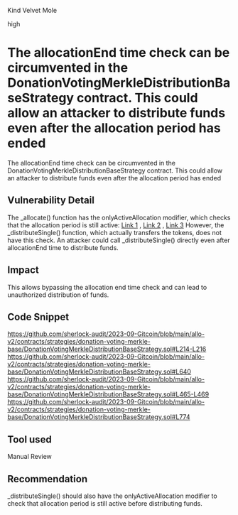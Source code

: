 Kind Velvet Mole

high

# The allocationEnd time check can be circumvented in the DonationVotingMerkleDistributionBaseStrategy contract. This could allow an attacker to distribute funds even after the allocation period has ended
The allocationEnd time check can be circumvented in the DonationVotingMerkleDistributionBaseStrategy contract. This could allow an attacker to distribute funds even after the allocation period has ended
## Vulnerability Detail
The _allocate() function has the onlyActiveAllocation modifier, which checks that the allocation period is still active: [Link 1](https://github.com/sherlock-audit/2023-09-Gitcoin/blob/main/allo-v2/contracts/strategies/donation-voting-merkle-base/DonationVotingMerkleDistributionBaseStrategy.sol#L214-L216) , [Link 2](https://github.com/sherlock-audit/2023-09-Gitcoin/blob/main/allo-v2/contracts/strategies/donation-voting-merkle-base/DonationVotingMerkleDistributionBaseStrategy.sol#L640) , [Link 3](https://github.com/sherlock-audit/2023-09-Gitcoin/blob/main/allo-v2/contracts/strategies/donation-voting-merkle-base/DonationVotingMerkleDistributionBaseStrategy.sol#L465-L469)
However, the _distributeSingle() function, which actually transfers the tokens, does not have this check. An attacker could call _distributeSingle() directly even after allocationEnd time to distribute funds.
## Impact
This allows bypassing the allocation end time check and can lead to unauthorized distribution of funds.
## Code Snippet
https://github.com/sherlock-audit/2023-09-Gitcoin/blob/main/allo-v2/contracts/strategies/donation-voting-merkle-base/DonationVotingMerkleDistributionBaseStrategy.sol#L214-L216
https://github.com/sherlock-audit/2023-09-Gitcoin/blob/main/allo-v2/contracts/strategies/donation-voting-merkle-base/DonationVotingMerkleDistributionBaseStrategy.sol#L640
https://github.com/sherlock-audit/2023-09-Gitcoin/blob/main/allo-v2/contracts/strategies/donation-voting-merkle-base/DonationVotingMerkleDistributionBaseStrategy.sol#L465-L469
https://github.com/sherlock-audit/2023-09-Gitcoin/blob/main/allo-v2/contracts/strategies/donation-voting-merkle-base/DonationVotingMerkleDistributionBaseStrategy.sol#L774
## Tool used

Manual Review

## Recommendation 
_distributeSingle() should also have the onlyActiveAllocation modifier to check that allocation period is still active before distributing funds.
